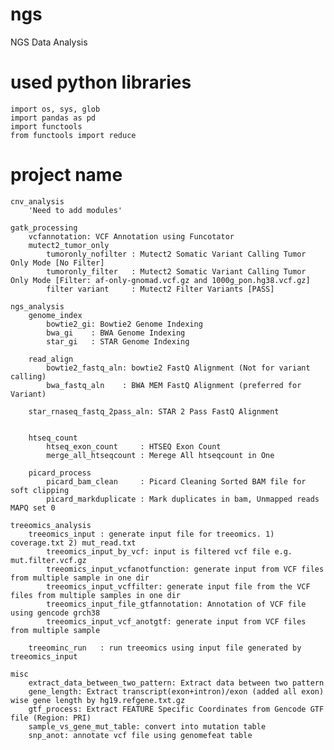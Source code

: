 # ngs
NGS Data Analysis

# used python libraries
    import os, sys, glob
    import pandas as pd
    import functools
    from functools import reduce


# project name
    cnv_analysis
        'Need to add modules'

    gatk_processing
        vcfannotation: VCF Annotation using Funcotator
        mutect2_tumor_only
            tumoronly_nofilter : Mutect2 Somatic Variant Calling Tumor Only Mode [No Filter]
            tumoronly_filter   : Mutect2 Somatic Variant Calling Tumor Only Mode [Filter: af-only-gnomad.vcf.gz and 1000g_pon.hg38.vcf.gz]
            filter variant     : Mutect2 Filter Variants [PASS]

    ngs_analysis
        genome_index
            bowtie2_gi: Bowtie2 Genome Indexing
            bwa_gi    : BWA Genome Indexing
            star_gi   : STAR Genome Indexing 

        read_align
            bowtie2_fastq_aln: bowtie2 FastQ Alignment (Not for variant calling)
            bwa_fastq_aln    : BWA MEM FastQ Alignment (preferred for Variant)

        star_rnaseq_fastq_2pass_aln: STAR 2 Pass FastQ Alignment    


        htseq_count
            htseq_exon_count     : HTSEQ Exon Count
            merge_all_htseqcount : Merege All htseqcount in One

        picard_process
            picard_bam_clean     : Picard Cleaning Sorted BAM file for soft clipping
            picard_markduplicate : Mark duplicates in bam, Unmapped reads MAPQ set 0

    treeomics_analysis
        treeomics_input : generate input file for treeomics. 1) coverage.txt 2) mut_read.txt
            treeomics_input_by_vcf: input is filtered vcf file e.g. mut.filter.vcf.gz
            treeomics_input_vcfanotfunction: generate input from VCF files from multiple sample in one dir
            treeomics_input_vcffilter: generate input file from the VCF files from multiple samples in one dir
            treeomics_input_file_gtfannotation: Annotation of VCF file using gencode grch38
            treeomics_input_vcf_anotgtf: generate input from VCF files from multiple sample
            
        treeominc_run   : run treeomics using input file generated by treeomics_input
        
    misc
        extract_data_between_two_pattern: Extract data between two pattern
        gene_length: Extract transcript(exon+intron)/exon (added all exon) wise gene length by hg19.refgene.txt.gz
        gtf_process: Extract FEATURE Specific Coordinates from Gencode GTF file (Region: PRI)
        sample_vs_gene_mut_table: convert into mutation table
        snp_anot: annotate vcf file using genomefeat table
